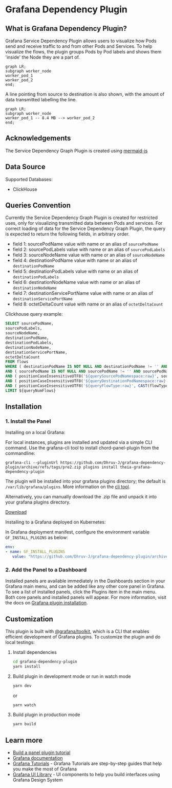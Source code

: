 # Grafana Dependency Plugin

## What is Grafana Dependency Plugin?

Grafana Service Dependency Plugin allows users to visualize how Pods send
and receive traffic to and from other Pods and Services. To help visualize the
flows, the plugin groups Pods by Pod labels and shows them 'inside' the Node
they are a part of.

```mermaid
graph LR;
subgraph worker_node
worker_pod_1
worker_pod_2
end;
```

A line pointing from source to destination is also shown, with the amount of
data transmitted labelling the line.

```mermaid
graph LR;
subgraph worker_node
worker_pod_1 -- 8.4 MB --> worker_pod_2
end;
```

## Acknowledgements

The Service Dependency Graph Plugin is created using [mermaid-js](https://mermaid-js.github.io/mermaid/#/)

## Data Source

Supported Databases:

- ClickHouse

## Queries Convention

Currently the Service Dependency Graph Plugin is created for restricted uses,
only for visualizing transmitted data between Pods and services. For correct
loading of data for the Service Dependency Graph Plugin, the query is expected
to return the following fields, in arbitrary order.

- field 1: sourcePodName value with name or an alias of `sourcePodName`
- field 2: sourcePodLabels value with name or an alias of `sourcePodLabels`
- field 3: sourceNodeName value with name or an alias of `sourceNodeName`
- field 4: destinationPodName value with name or an alias of `destinationPodName`
- field 5: destinationPodLabels value with name or an alias of `destinationPodLabels`
- field 6: destinationNodeName value with name or an alias of `destinationNodeName`
- field 7: destinationServicePortName value with name or an alias of `destinationServicePortName`
- field 8: octetDeltaCount value with name or an alias of `octetDeltaCount`

Clickhouse query example:

```sql
SELECT sourcePodName,
sourcePodLabels,
sourceNodeName,
destinationPodName,
destinationPodLabels,
destinationNodeName,
destinationServicePortName,
octetDeltaCount
FROM flows
WHERE ( destinationPodName IS NOT NULL AND destinationPodName != '' AND destinationPodName != 'undefined' )
AND ( sourcePodName IS NOT NULL AND sourcePodName != '' AND sourcePodName != 'undefined' )
AND ( positionCaseInsensitiveUTF8('${querySourcePodNamespace:raw}', sourcePodNamespace) > 0 )
AND ( positionCaseInsensitiveUTF8('${queryDestinationPodNamespace:raw}', destinationPodNamespace) > 0 )
AND ( positionCaseInsensitiveUTF8('${queryFlowType:raw}', CAST(flowType AS varchar)) > 0 )
LIMIT ${queryNumFlows}
```

## Installation

### 1. Install the Panel

Installing on a local Grafana:

For local instances, plugins are installed and updated via a simple CLI command.
Use the grafana-cli tool to install chord-panel-plugin from the commandline:

```shell
grafana-cli --pluginUrl https://github.com/Dhruv-J/grafana-dependency-plugin/archive/refs/tags/pre2.zip plugins install theia-grafana-dependency-plugin
```

The plugin will be installed into your grafana plugins directory; the default is
`/var/lib/grafana/plugins`. More information on the [cli tool](https://grafana.com/docs/grafana/latest/administration/cli/#plugins-commands).

Alternatively, you can manually download the .zip file and unpack it into your grafana
plugins directory.

[Download](https://github.com/Dhruv-J/grafana-dependency-plugin/archive/refs/tags/pre2.zip)

Installing to a Grafana deployed on Kubernetes:

In Grafana deployment manifest, configure the environment variable `GF_INSTALL_PLUGINS`
as below:

```yaml
env:
- name: GF_INSTALL_PLUGINS
   value: "https://github.com/Dhruv-J/grafana-dependency-plugin/archive/refs/tags/pre2.zip"
```

### 2. Add the Panel to a Dashboard

Installed panels are available immediately in the Dashboards section in your Grafana
main menu, and can be added like any other core panel in Grafana. To see a list of
installed panels, click the Plugins item in the main menu. Both core panels and
installed panels will appear. For more information, visit the docs on [Grafana plugin installation](https://grafana.com/docs/grafana/latest/plugins/installation/).

## Customization

This plugin is built with [@grafana/toolkit](https://www.npmjs.com/package/@grafana/toolkit),
which is a CLI that enables efficient development of Grafana plugins. To customize
the plugin and do local testings:

1. Install dependencies

   ```bash
   cd grafana-dependency-plugin
   yarn install
   ```

2. Build plugin in development mode or run in watch mode

   ```bash
   yarn dev
   ```

   or

   ```bash
   yarn watch
   ```

3. Build plugin in production mode

   ```bash
   yarn build
   ```

## Learn more

- [Build a panel plugin tutorial](https://grafana.com/tutorials/build-a-panel-plugin)
- [Grafana documentation](https://grafana.com/docs/)
- [Grafana Tutorials](https://grafana.com/tutorials/) - Grafana Tutorials are step-by-step
guides that help you make the most of Grafana
- [Grafana UI Library](https://developers.grafana.com/ui) - UI components to help you build interfaces using Grafana Design System
